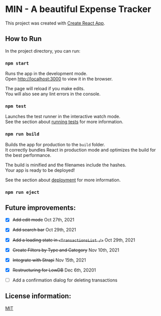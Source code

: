 # MIN - A beautiful Expense Tracker

This project was created with [Create React App](https://github.com/facebook/create-react-app).

## How to Run

In the project directory, you can run:

### `npm start`

Runs the app in the development mode.\
Open [http://localhost:3000](http://localhost:3000) to view it in the browser.

The page will reload if you make edits.\
You will also see any lint errors in the console.

### `npm test`

Launches the test runner in the interactive watch mode.\
See the section about [running tests](https://facebook.github.io/create-react-app/docs/running-tests) for more information.

### `npm run build`

Builds the app for production to the `build` folder.\
It correctly bundles React in production mode and optimizes the build for the best performance.

The build is minified and the filenames include the hashes.\
Your app is ready to be deployed!

See the section about [deployment](https://facebook.github.io/create-react-app/docs/deployment) for more information.

### `npm run eject`

## Future improvements: 

- [x] ~~Add edit mode~~ Oct 27th, 2021
- [x] ~~Add search bar~~ Oct 29th, 2021
- [x] ~~Add a loading state in `<TransactionsList />`~~ Oct 29th, 2021
- [x] ~~Create Filters by Type and Category~~ Nov 10th, 2021
- [x] ~~Integrate with Strapi~~ Nov 15th, 2021
- [x] ~~Restructuring for LowDB~~ Dec 6th, 20201 
- [ ] Add a confirmation dialog for deleting transactions


## License information: 

[MIT](https://choosealicense.com/licenses/mit/)
